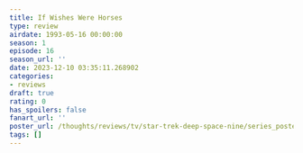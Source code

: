 ```yaml
---
title: If Wishes Were Horses
type: review
airdate: 1993-05-16 00:00:00
season: 1
episode: 16
season_url: ''
date: 2023-12-10 03:35:11.268902
categories:
- reviews
draft: true
rating: 0
has_spoilers: false
fanart_url: ''
poster_url: /thoughts/reviews/tv/star-trek-deep-space-nine/series_poster.jpg
tags: []
---
```


